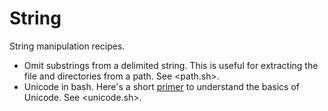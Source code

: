 # String

String manipulation recipes.

* Omit substrings from a delimited string. This is useful for extracting the file and directories from a path. See <path.sh>.
* Unicode in bash. Here's a short [primer](https://github.com/cybersamx/go-recipes/blob/master/docs/unicode.md) to understand the basics of Unicode. See <unicode.sh>.
